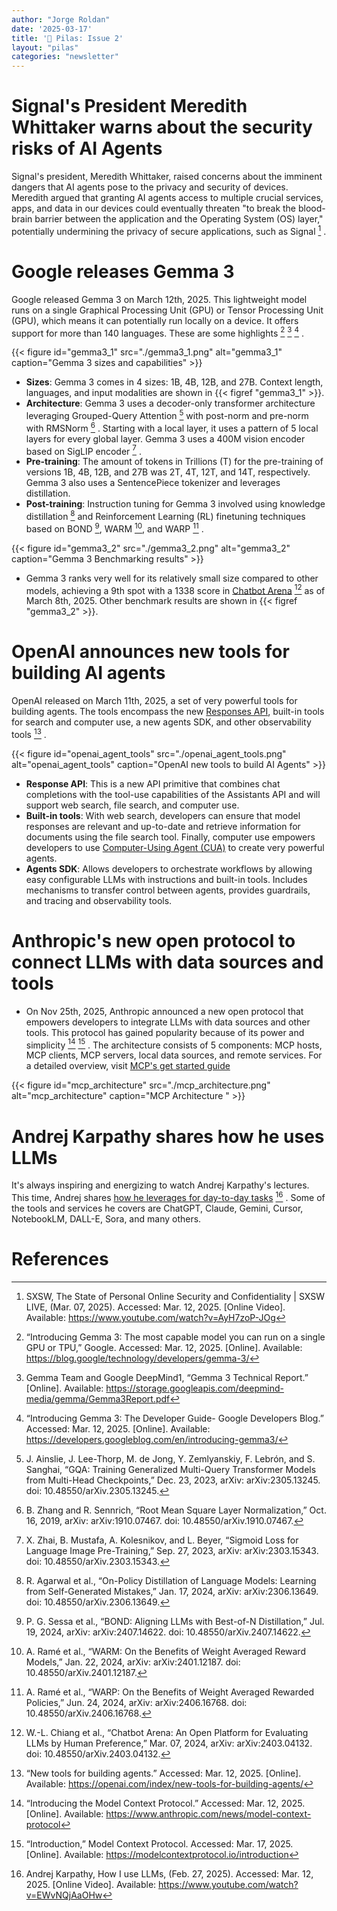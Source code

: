 ```yaml
---
author: "Jorge Roldan"
date: '2025-03-17'
title: '🔋 Pilas: Issue 2'
layout: "pilas"
categories: "newsletter"
---
```


# Signal's President Meredith Whittaker warns about the security risks of AI Agents
Signal's president, Meredith Whittaker, raised concerns about the imminent dangers that AI agents pose to the privacy and security of devices. Meredith argued that granting AI agents access to multiple crucial services, apps,  and data in our devices could eventually threaten "to break the blood-brain barrier between the application and the Operating System (OS) layer," potentially undermining the privacy of secure applications, such as Signal [^agent_risks] .

# Google releases Gemma 3
Google released Gemma 3 on March 12th, 2025. This lightweight model runs on a single Graphical Processing Unit (GPU) or Tensor Processing Unit (GPU), which means it can potentially run locally on a device. It offers support for more than 140 languages. These are some highlights [^gemma_announcement] [^gemma_technical_report] [^gemma3_developer_guide] .


{{< figure id="gemma3_1" src="./gemma3_1.png" alt="gemma3_1" caption="Gemma 3 sizes and capabilities"  >}}

-  **Sizes**: Gemma 3 comes in 4 sizes: 1B, 4B, 12B, and 27B. Context length, languages, and input modalities are shown in {{< figref "gemma3_1" >}}.
-   **Architecture**: Gemma 3 uses a decoder-only transformer architecture leveraging Grouped-Query Attention [^gqa] with post-norm and pre-norm with RMSNorm [^rmsnorm] . Starting with a local layer, it uses a pattern of 5 local layers for every global layer. Gemma 3 uses a 400M vision encoder based on SigLIP encoder [^sigmoid_loss_language_image] . 
- **Pre-training**: The amount of tokens in Trillions (T) for the pre-training of versions 1B, 4B, 12B, and 27B was 2T, 4T, 12T, and 14T, respectively. Gemma 3 also uses a SentencePiece tokenizer and leverages distillation. 
-  **Post-training**: Instruction tuning for Gemma 3 involved using knowledge distillation [^agarwal_distill] and Reinforcement Learning (RL) finetuning techniques based on BOND [^sessa_bond], WARM [^rame_warm], and WARP [^rame_warp] .


{{< figure id="gemma3_2" src="./gemma3_2.png" alt="gemma3_2" caption="Gemma 3 Benchmarking results"  >}}

- Gemma 3 ranks very well for its relatively small size compared to other models, achieving a 9th spot with a 1338 score in [Chatbot Arena](https://lmarena.ai/?leaderboard) [^chiang_chatbot_arena] as of March 8th, 2025. Other benchmark results are shown in {{< figref "gemma3_2" >}}. 


# OpenAI announces new tools for building AI agents 
OpenAI released on March 11th, 2025, a set of very powerful tools for building agents. The tools encompass the new [Responses API](https://platform.openai.com/docs/quickstart?api-mode=responses), built-in tools for search and computer use, a new agents SDK, and other observability tools [^openai_agent_tools] .

{{< figure id="openai_agent_tools" src="./openai_agent_tools.png" alt="openai_agent_tools" caption="OpenAI new tools to build AI Agents"  >}}

- **Response API**: This is a new API primitive that combines chat completions with the tool-use capabilities of the Assistants API and will support web search, file search, and computer use.
- **Built-in tools**: With web search, developers can ensure that model responses are relevant and up-to-date and retrieve information for documents using the file search tool. Finally, computer use empowers developers to use [Computer-Using Agent (CUA)](https://openai.com/index/computer-using-agent/) to create very powerful agents.
- **Agents SDK**: Allows developers to orchestrate workflows by allowing easy configurable LLMs with instructions and built-in tools. Includes mechanisms to transfer control between agents, provides guardrails, and tracing and observability tools. 


# Anthropic's new open protocol to connect LLMs with data sources and tools
- On Nov 25th, 2025, Anthropic announced a new open protocol that empowers developers to integrate LLMs with data sources and other tools. This protocol has gained popularity because of its power and simplicity [^mcp] [^mcp_intro] . The architecture consists of 5 components: MCP hosts, MCP clients, MCP servers, local data sources, and remote services. For a detailed overview, visit [MCP's get started guide](https://modelcontextprotocol.io/introduction)

{{< figure id="mcp_architecture" src="./mcp_architecture.png" alt="mcp_architecture" caption="MCP Architecture "  >}}

# Andrej Karpathy shares how he uses LLMs 
It's always inspiring and energizing to watch Andrej Karpathy's lectures. This time, Andrej shares [how he leverages for day-to-day tasks](https://www.youtube.com/watch?v=EWvNQjAaOHw&t=147s) [^how_i_use_llms] . Some of the tools and services he covers are ChatGPT, Claude, Gemini, Cursor, NotebookLM, DALL-E, Sora, and many others.


# References
[^agent_risks]: SXSW, The State of Personal Online Security and Confidentiality | SXSW LIVE, (Mar. 07, 2025). Accessed: Mar. 12, 2025. [Online Video]. Available: https://www.youtube.com/watch?v=AyH7zoP-JOg


[^video_understanding]: J. Jiang et al., “Token-Efficient Long Video Understanding for Multimodal LLMs,” Mar. 06, 2025, arXiv: arXiv:2503.04130. doi: 10.48550/arXiv.2503.04130.

[^manus]: “Manus.” Accessed: Mar. 11, 2025. [Online]. Available: https://manus.im/

[^gemma_technical_report]: Gemma Team and Google DeepMind1, “Gemma 3 Technical Report.” [Online]. Available: https://storage.googleapis.com/deepmind-media/gemma/Gemma3Report.pdf


[^gemma3_developer_guide]: “Introducing Gemma 3: The Developer Guide- Google Developers Blog.” Accessed: Mar. 12, 2025. [Online]. Available: https://developers.googleblog.com/en/introducing-gemma3/

[^gemma_announcement]:“Introducing Gemma 3: The most capable model you can run on a single GPU or TPU,” Google. Accessed: Mar. 12, 2025. [Online]. Available: https://blog.google/technology/developers/gemma-3/


[^mcp]: “Introducing the Model Context Protocol.” Accessed: Mar. 12, 2025. [Online]. Available: https://www.anthropic.com/news/model-context-protocol


[^how_i_use_llms]: Andrej Karpathy, How I use LLMs, (Feb. 27, 2025). Accessed: Mar. 12, 2025. [Online Video]. Available: https://www.youtube.com/watch?v=EWvNQjAaOHw


[^machines_of_loving_grace]: D. Amodei, “Dario Amodei — Machines of Loving Grace.” Accessed: Mar. 12, 2025. [Online]. Available: https://darioamodei.com/machines-of-loving-grace


[^protocols_not_platforms]: “Protocols, Not Platforms: A Technological Approach to Free Speech,” Knight First Amendment Institute. Accessed: Mar. 12, 2025. [Online]. Available: http://knightcolumbia.org/content/protocols-not-platforms-a-technological-approach-to-free-speech


[^openai_agent_tools]: “New tools for building agents.” Accessed: Mar. 12, 2025. [Online]. Available: https://openai.com/index/new-tools-for-building-agents/


[^gqa]: J. Ainslie, J. Lee-Thorp, M. de Jong, Y. Zemlyanskiy, F. Lebrón, and S. Sanghai, “GQA: Training Generalized Multi-Query Transformer Models from Multi-Head Checkpoints,” Dec. 23, 2023, arXiv: arXiv:2305.13245. doi: 10.48550/arXiv.2305.13245.

[^rmsnorm]: B. Zhang and R. Sennrich, “Root Mean Square Layer Normalization,” Oct. 16, 2019, arXiv: arXiv:1910.07467. doi: 10.48550/arXiv.1910.07467.

[^sigmoid_loss_language_image]: X. Zhai, B. Mustafa, A. Kolesnikov, and L. Beyer, “Sigmoid Loss for Language Image Pre-Training,” Sep. 27, 2023, arXiv: arXiv:2303.15343. doi: 10.48550/arXiv.2303.15343.

[^agarwal_distill]: R. Agarwal et al., “On-Policy Distillation of Language Models: Learning from Self-Generated Mistakes,” Jan. 17, 2024, arXiv: arXiv:2306.13649. doi: 10.48550/arXiv.2306.13649.


[^rame_warp]: A. Ramé et al., “WARP: On the Benefits of Weight Averaged Rewarded Policies,” Jun. 24, 2024, arXiv: arXiv:2406.16768. doi: 10.48550/arXiv.2406.16768.

[^rame_warm]: A. Ramé et al., “WARM: On the Benefits of Weight Averaged Reward Models,” Jan. 22, 2024, arXiv: arXiv:2401.12187. doi: 10.48550/arXiv.2401.12187.

[^sessa_bond]: P. G. Sessa et al., “BOND: Aligning LLMs with Best-of-N Distillation,” Jul. 19, 2024, arXiv: arXiv:2407.14622. doi: 10.48550/arXiv.2407.14622.


[^chiang_chatbot_arena]: W.-L. Chiang et al., “Chatbot Arena: An Open Platform for Evaluating LLMs by Human Preference,” Mar. 07, 2024, arXiv: arXiv:2403.04132. doi: 10.48550/arXiv.2403.04132.


[^mcp_intro]: “Introduction,” Model Context Protocol. Accessed: Mar. 17, 2025. [Online]. Available: https://modelcontextprotocol.io/introduction
